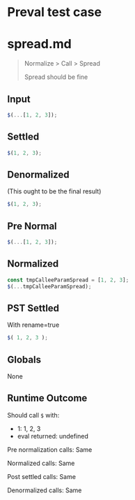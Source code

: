 # Preval test case

# spread.md

> Normalize > Call > Spread
>
> Spread should be fine

## Input

`````js filename=intro
$(...[1, 2, 3]);
`````

## Settled


`````js filename=intro
$(1, 2, 3);
`````

## Denormalized
(This ought to be the final result)

`````js filename=intro
$(1, 2, 3);
`````

## Pre Normal


`````js filename=intro
$(...[1, 2, 3]);
`````

## Normalized


`````js filename=intro
const tmpCalleeParamSpread = [1, 2, 3];
$(...tmpCalleeParamSpread);
`````

## PST Settled
With rename=true

`````js filename=intro
$( 1, 2, 3 );
`````

## Globals

None

## Runtime Outcome

Should call `$` with:
 - 1: 1, 2, 3
 - eval returned: undefined

Pre normalization calls: Same

Normalized calls: Same

Post settled calls: Same

Denormalized calls: Same

